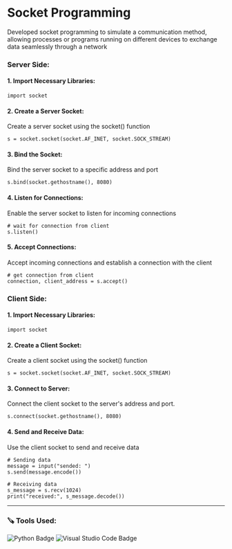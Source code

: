 # Socket Programming

Developed socket programming to simulate a communication method, allowing processes or programs running on different devices to exchange data seamlessly through a network

### Server Side:
#### 1. Import Necessary Libraries:
```
import socket
```
#### 2. Create a Server Socket:
Create a server socket using the socket() function
```
s = socket.socket(socket.AF_INET, socket.SOCK_STREAM)
```
#### 3. Bind the Socket:
Bind the server socket to a specific address and port
```
s.bind(socket.gethostname(), 8080)
```
#### 4. Listen for Connections:
Enable the server socket to listen for incoming connections
```
# wait for connection from client
s.listen()
```
#### 5. Accept Connections:
Accept incoming connections and establish a connection with the client
```
# get connection from client
connection, client_address = s.accept()
```

### Client Side:
#### 1. Import Necessary Libraries:
```
import socket
```
#### 2. Create a Client Socket:
Create a client socket using the socket() function
```
s = socket.socket(socket.AF_INET, socket.SOCK_STREAM)
```
#### 3. Connect to Server:
Connect the client socket to the server's address and port.
```
s.connect(socket.gethostname(), 8080)
```
#### 4. Send and Receive Data:
Use the client socket to send and receive data
```
# Sending data
message = input("sended: ")
s.send(message.encode())

# Receiving data
s_message = s.recv(1024)
print("received:", s_message.decode())
```

---

### 🪚 Tools Used:
![Python Badge](https://img.shields.io/badge/Python-3776AB?style=for-the-badge&logo=python&logoColor=white)
![Visual Studio Code Badge](https://img.shields.io/badge/Visual_Studio_Code-0078D4?style=for-the-badge&logo=visual%20studio%20code&logoColor=white)
